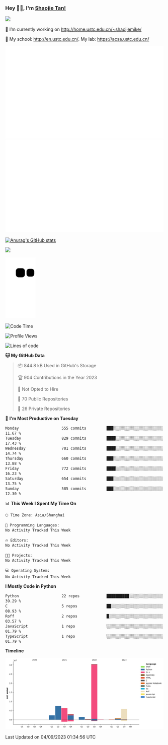 

<!--
**Kirrito-k423/Kirrito-k423** is a ✨ _special_ ✨ repository because its `README.md` (this file) appears on your GitHub profile.

Here are some ideas to get you started:

- 🔭 I’m currently working on ...
- 🌱 I’m currently learning ...
- 👯 I’m looking to collaborate on ...
- 🤔 I’m looking for help with ...
- 💬 Ask me about ...
- 📫 How to reach me: ...
- 😄 Pronouns: ...
- ⚡ Fun fact: ...
-->
### Hey 👋🏽, I'm [Shaojie Tan!](http://home.ustc.edu.cn/~shaojiemike/about)

![](https://visitor-badge.glitch.me/badge?page_id=Kirrito-k423.Kirrito-k423)

🔭 I’m currently working on http://home.ustc.edu.cn/~shaojiemike/

👯 My school: http://en.ustc.edu.cn/. My lab: https://acsa.ustc.edu.cn/

![](https://github.com/Kirrito-k423/github-stats/blob/master/generated/overview.svg)
![](https://github.com/Kirrito-k423/github-stats/blob/master/generated/languages.svg)

[![Anurag's GitHub stats](https://github-readme-stats.vercel.app/api?username=Kirrito-k423&theme=flag-india&show_icons=true&hide=stars,prs,issues,contribs)](https://github.com/anuraghazra/github-readme-stats)

![](https://github-profile-summary-cards.vercel.app/api/cards/profile-details?username=Kirrito-k423&theme=vue)

![snake gif](https://github.com/Kirrito-k423/Kirrito-k423/blob/output/github-contribution-grid-snake.svg)

<!--START_SECTION:waka-->
![Code Time](http://img.shields.io/badge/Code%20Time-631%20hrs%2032%20mins-blue)

![Profile Views](http://img.shields.io/badge/Profile%20Views-0-blue)

![Lines of code](https://img.shields.io/badge/From%20Hello%20World%20I%27ve%20Written-57.7%20million%20lines%20of%20code-blue)

**🐱 My GitHub Data** 

> 📦 844.8 kB Used in GitHub's Storage 
 > 
> 🏆 904 Contributions in the Year 2023
 > 
> 🚫 Not Opted to Hire
 > 
> 📜 70 Public Repositories 
 > 
> 🔑 26 Private Repositories 
 > 
📅 **I'm Most Productive on Tuesday** 

```text
Monday                   555 commits         ███░░░░░░░░░░░░░░░░░░░░░░   11.67 % 
Tuesday                  829 commits         ████░░░░░░░░░░░░░░░░░░░░░   17.43 % 
Wednesday                701 commits         ████░░░░░░░░░░░░░░░░░░░░░   14.74 % 
Thursday                 660 commits         ███░░░░░░░░░░░░░░░░░░░░░░   13.88 % 
Friday                   772 commits         ████░░░░░░░░░░░░░░░░░░░░░   16.23 % 
Saturday                 654 commits         ███░░░░░░░░░░░░░░░░░░░░░░   13.75 % 
Sunday                   585 commits         ███░░░░░░░░░░░░░░░░░░░░░░   12.30 % 
```


📊 **This Week I Spent My Time On** 

```text
🕑︎ Time Zone: Asia/Shanghai

💬 Programming Languages: 
No Activity Tracked This Week

🔥 Editors: 
No Activity Tracked This Week

🐱‍💻 Projects: 
No Activity Tracked This Week

💻 Operating System: 
No Activity Tracked This Week
```

**I Mostly Code in Python** 

```text
Python                   22 repos            ██████████░░░░░░░░░░░░░░░   39.29 % 
C                        5 repos             ██░░░░░░░░░░░░░░░░░░░░░░░   08.93 % 
Roff                     2 repos             █░░░░░░░░░░░░░░░░░░░░░░░░   03.57 % 
JavaScript               1 repo              ░░░░░░░░░░░░░░░░░░░░░░░░░   01.79 % 
TypeScript               1 repo              ░░░░░░░░░░░░░░░░░░░░░░░░░   01.79 % 
```



**Timeline**

![Lines of Code chart](https://raw.githubusercontent.com/Kirrito-k423/Kirrito-k423/main/assets/bar_graph.png)


 Last Updated on 04/09/2023 01:34:56 UTC
<!--END_SECTION:waka-->

